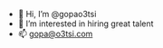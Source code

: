 - 👋 Hi, I’m @gopao3tsi
- 👀 I’m interested in hiring great talent
- 📫 gopa@o3tsi.com

<!---
gopao3tsi/gopao3tsi is a ✨ special ✨ repository because its `README.md` (this file) appears on your GitHub profile.
You can click the Preview link to take a look at your changes.
--->
